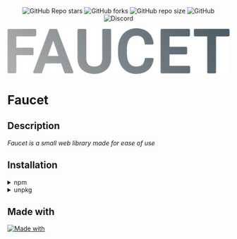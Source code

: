   <p align="center">
      <img alt="GitHub Repo stars" src="https://img.shields.io/github/stars/GrapeDay/Faucetlib?style=for-the-badge">
      <img alt="GitHub forks" src="https://img.shields.io/github/forks/GrapeDay/Faucetlib?style=for-the-badge">
      <img alt="GitHub repo size" src="https://img.shields.io/github/repo-size/GrapeDay/Faucetlib?style=for-the-badge">
      <img alt="GitHub" src="https://img.shields.io/github/license/GrapeDay/Faucetlib?style=for-the-badge">
      <img alt="Discord" src="https://img.shields.io/discord/1030442606838165554?label=Discord&style=for-the-badge">
  </p>
  <p align="center">
  <img width="600px" height: 300px src="./images/logo.png">
</p>
<h1>Faucet</h1>
<h2>Description</h2>
<a><em>Faucet is a small web library made for ease of use</em></a>
<h2>Installation</h2>
<details><summary>npm</summary>
<p>

<b>You can install this library using npm</b>

```bash
   npm install faucet
```

</p>
</details>
<details><summary>unpkg</summary>
<p>

<b>This library can also be installed using unpkg</b>

```html
   <!--add this code to your head element-->
   <link src="https://unpkg.com/faucet@0.0.1/css/faucet.min.css" rel="stylesheet" />
```

</p>
</details>

<h2>Made with</h2>

<a>[![Made with](https://skillicons.dev/icons?i=html,css,js&theme=light)](https://skillicons.dev)</a>
